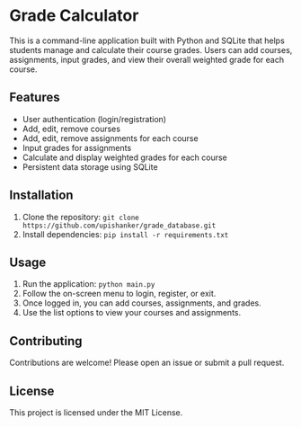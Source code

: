 # Grade Calculator

This is a command-line application built with Python and SQLite that helps students manage and calculate their course grades.  Users can add courses, assignments, input grades, and view their overall weighted grade for each course.

## Features

* User authentication (login/registration)
* Add, edit, remove courses
* Add, edit, remove assignments for each course
* Input grades for assignments
* Calculate and display weighted grades for each course
* Persistent data storage using SQLite

## Installation

1. Clone the repository: `git clone https://github.com/upishanker/grade_database.git`
2. Install dependencies: `pip install -r requirements.txt`

## Usage

1. Run the application: `python main.py`
2. Follow the on-screen menu to login, register, or exit.
3. Once logged in, you can add courses, assignments, and grades.
4. Use the list options to view your courses and assignments.

## Contributing

Contributions are welcome!  Please open an issue or submit a pull request.

## License

This project is licensed under the MIT License.
